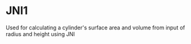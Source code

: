 # JNI1

Used for calculating a cylinder's surface area and volume from input of radius and height using JNI